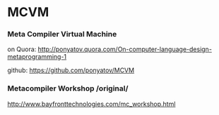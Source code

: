 # MCVM
### Meta Compiler Virtual Machine

on Quora: http://ponyatov.quora.com/On-computer-language-design-metaprogramming-1

github: https://github.com/ponyatov/MCVM

### Metacompiler Workshop /original/

http://www.bayfronttechnologies.com/mc_workshop.html
